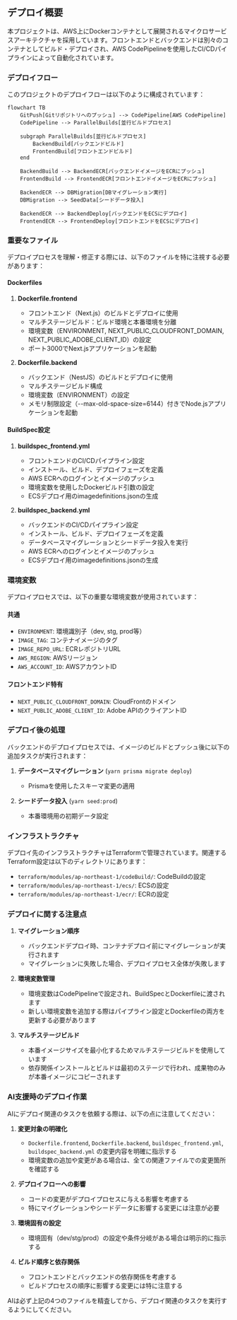 ## デプロイ概要

本プロジェクトは、AWS上にDockerコンテナとして展開されるマイクロサービスアーキテクチャを採用しています。フロントエンドとバックエンドは別々のコンテナとしてビルド・デプロイされ、AWS CodePipelineを使用したCI/CDパイプラインによって自動化されています。

### デプロイフロー

このプロジェクトのデプロイフローは以下のように構成されています：

```mermaid
flowchart TB
    GitPush[Gitリポジトリへのプッシュ] --> CodePipeline[AWS CodePipeline]
    CodePipeline --> ParallelBuilds[並行ビルドプロセス]
    
    subgraph ParallelBuilds[並行ビルドプロセス]
        BackendBuild[バックエンドビルド] 
        FrontendBuild[フロントエンドビルド]
    end
    
    BackendBuild --> BackendECR[バックエンドイメージをECRにプッシュ]
    FrontendBuild --> FrontendECR[フロントエンドイメージをECRにプッシュ]
    
    BackendECR --> DBMigration[DBマイグレーション実行]
    DBMigration --> SeedData[シードデータ投入]
    
    BackendECR --> BackendDeploy[バックエンドをECSにデプロイ]
    FrontendECR --> FrontendDeploy[フロントエンドをECSにデプロイ]
```

### 重要なファイル

デプロイプロセスを理解・修正する際には、以下のファイルを特に注視する必要があります：

#### Dockerfiles

1. **Dockerfile.frontend**
   - フロントエンド（Next.js）のビルドとデプロイに使用
   - マルチステージビルド：ビルド環境と本番環境を分離
   - 環境変数（ENVIRONMENT, NEXT_PUBLIC_CLOUDFRONT_DOMAIN, NEXT_PUBLIC_ADOBE_CLIENT_ID）の設定
   - ポート3000でNext.jsアプリケーションを起動

2. **Dockerfile.backend**
   - バックエンド（NestJS）のビルドとデプロイに使用
   - マルチステージビルド構成
   - 環境変数（ENVIRONMENT）の設定
   - メモリ制限設定（--max-old-space-size=6144）付きでNode.jsアプリケーションを起動

#### BuildSpec設定

1. **buildspec_frontend.yml**
   - フロントエンドのCI/CDパイプライン設定
   - インストール、ビルド、デプロイフェーズを定義
   - AWS ECRへのログインとイメージのプッシュ
   - 環境変数を使用したDockerビルド引数の設定
   - ECSデプロイ用のimagedefinitions.jsonの生成

2. **buildspec_backend.yml**
   - バックエンドのCI/CDパイプライン設定
   - インストール、ビルド、デプロイフェーズを定義
   - データベースマイグレーションとシードデータ投入を実行
   - AWS ECRへのログインとイメージのプッシュ
   - ECSデプロイ用のimagedefinitions.jsonの生成

### 環境変数

デプロイプロセスでは、以下の重要な環境変数が使用されています：

#### 共通
- `ENVIRONMENT`: 環境識別子（dev, stg, prod等）
- `IMAGE_TAG`: コンテナイメージのタグ
- `IMAGE_REPO_URL`: ECRレポジトリURL
- `AWS_REGION`: AWSリージョン
- `AWS_ACCOUNT_ID`: AWSアカウントID

#### フロントエンド特有
- `NEXT_PUBLIC_CLOUDFRONT_DOMAIN`: CloudFrontのドメイン
- `NEXT_PUBLIC_ADOBE_CLIENT_ID`: Adobe APIのクライアントID

### デプロイ後の処理

バックエンドのデプロイプロセスでは、イメージのビルドとプッシュ後に以下の追加タスクが実行されます：

1. **データベースマイグレーション** (`yarn prisma migrate deploy`)
   - Prismaを使用したスキーマ変更の適用

2. **シードデータ投入** (`yarn seed:prod`)
   - 本番環境用の初期データ設定

### インフラストラクチャ

デプロイ先のインフラストラクチャはTerraformで管理されています。関連するTerraform設定は以下のディレクトリにあります：

- `terraform/modules/ap-northeast-1/codeBuild/`: CodeBuildの設定
- `terraform/modules/ap-northeast-1/ecs/`: ECSの設定
- `terraform/modules/ap-northeast-1/ecr/`: ECRの設定

### デプロイに関する注意点

1. **マイグレーション順序**
   - バックエンドデプロイ時、コンテナデプロイ前にマイグレーションが実行されます
   - マイグレーションに失敗した場合、デプロイプロセス全体が失敗します

2. **環境変数管理**
   - 環境変数はCodePipelineで設定され、BuildSpecとDockerfileに渡されます
   - 新しい環境変数を追加する際はパイプライン設定とDockerfileの両方を更新する必要があります

3. **マルチステージビルド**
   - 本番イメージサイズを最小化するためマルチステージビルドを使用しています
   - 依存関係インストールとビルドは最初のステージで行われ、成果物のみが本番イメージにコピーされます

### AI支援時のデプロイ作業

AIにデプロイ関連のタスクを依頼する際は、以下の点に注意してください：

1. **変更対象の明確化**
   - `Dockerfile.frontend`, `Dockerfile.backend`, `buildspec_frontend.yml`, `buildspec_backend.yml` の変更内容を明確に指示する
   - 環境変数の追加や変更がある場合は、全ての関連ファイルでの変更箇所を確認する

2. **デプロイフローへの影響**
   - コードの変更がデプロイプロセスに与える影響を考慮する
   - 特にマイグレーションやシードデータに影響する変更には注意が必要

3. **環境固有の設定**
   - 環境固有（dev/stg/prod）の設定や条件分岐がある場合は明示的に指示する

4. **ビルド順序と依存関係**
   - フロントエンドとバックエンドの依存関係を考慮する
   - ビルドプロセスの順序に影響する変更には特に注意する

AIは必ず上記の4つのファイルを精査してから、デプロイ関連のタスクを実行するようにしてください。
